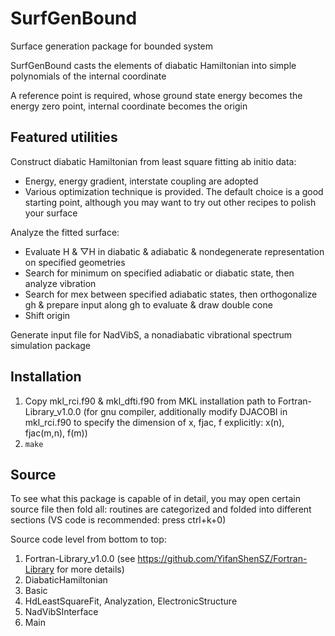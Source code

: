 # SurfGenBound
Surface generation package for bounded system

SurfGenBound casts the elements of diabatic Hamiltonian into simple polynomials of the internal coordinate

A reference point is required, whose ground state energy becomes the energy zero point, internal coordinate becomes the origin

## Featured utilities
Construct diabatic Hamiltonian from least square fitting ab initio data:
* Energy, energy gradient, interstate coupling are adopted
* Various optimization technique is provided. The default choice is a good starting point, although you may want to try out other recipes to polish your surface

Analyze the fitted surface:
* Evaluate H & ▽H in diabatic & adiabatic & nondegenerate representation on specified geometries
* Search for minimum on specified adiabatic or diabatic state, then analyze vibration
* Search for mex between specified adiabatic states, then orthogonalize gh & prepare input along gh to evaluate & draw double cone
* Shift origin

Generate input file for NadVibS, a nonadiabatic vibrational spectrum simulation package

## Installation
1. Copy mkl_rci.f90 & mkl_dfti.f90 from MKL installation path to Fortran-Library_v1.0.0 (for gnu compiler, additionally modify DJACOBI in mkl_rci.f90 to specify the dimension of x, fjac, f explicitly: x(n), fjac(m,n), f(m))
2. `make`

## Source
To see what this package is capable of in detail, you may open certain source file then fold all: routines are categorized and folded into different sections (VS code is recommended: press ctrl+k+0)

Source code level from bottom to top:
1. Fortran-Library_v1.0.0 (see https://github.com/YifanShenSZ/Fortran-Library for more details)
2. DiabaticHamiltonian
3. Basic
4. HdLeastSquareFit, Analyzation, ElectronicStructure
5. NadVibSInterface
6. Main